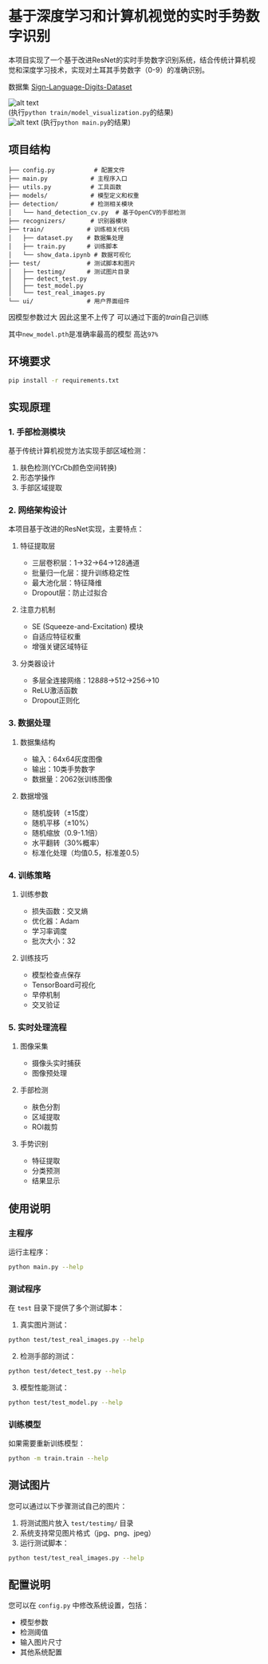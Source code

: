 # 基于深度学习和计算机视觉的实时手势数字识别

本项目实现了一个基于改进ResNet的实时手势数字识别系统，结合传统计算机视觉和深度学习技术，实现对土耳其手势数字（0-9）的准确识别。  

数据集 [Sign-Language-Digits-Dataset](https://www.kaggle.com/datasets/ardamavi/sign-language-digits-dataset)  

![alt text](docs/feature_visualization_test5.png)  
(执行`python train/model_visualization.py`的结果)  
![alt text](docs/main执行.png)
(执行`python main.py`的结果)

## 项目结构
```
├── config.py           # 配置文件
├── main.py            # 主程序入口
├── utils.py           # 工具函数
├── models/            # 模型定义和权重
├── detection/         # 检测相关模块
│   └── hand_detection_cv.py  # 基于OpenCV的手部检测
├── recognizers/       # 识别器模块
├── train/            # 训练相关代码
│   ├── dataset.py    # 数据集处理
│   ├── train.py      # 训练脚本
│   └── show_data.ipynb # 数据可视化
├── test/             # 测试脚本和图片
│   ├── testimg/      # 测试图片目录
│   ├── detect_test.py
│   ├── test_model.py
│   └── test_real_images.py
└── ui/               # 用户界面组件
```

因模型参数过大 因此这里不上传了 可以通过下面的*train*自己训练  

其中`new_model.pth`是准确率最高的模型 高达`97%`  

## 环境要求

```bash
pip install -r requirements.txt
```

## 实现原理

### 1. 手部检测模块

基于传统计算机视觉方法实现手部区域检测：

1. 肤色检测(YCrCb颜色空间转换)
2. 形态学操作
3. 手部区域提取

### 2. 网络架构设计

本项目基于改进的ResNet实现，主要特点：

1. 特征提取层
   - 三层卷积层：1->32->64->128通道
   - 批量归一化层：提升训练稳定性
   - 最大池化层：特征降维
   - Dropout层：防止过拟合

2. 注意力机制
   - SE (Squeeze-and-Excitation) 模块
   - 自适应特征权重
   - 增强关键区域特征

3. 分类器设计
   - 多层全连接网络：128*8*8->512->256->10
   - ReLU激活函数
   - Dropout正则化

### 3. 数据处理

1. 数据集结构
   - 输入：64x64灰度图像
   - 输出：10类手势数字
   - 数据量：2062张训练图像

2. 数据增强
   - 随机旋转（±15度）
   - 随机平移（±10%）
   - 随机缩放（0.9-1.1倍）
   - 水平翻转（30%概率）
   - 标准化处理（均值0.5，标准差0.5）

### 4. 训练策略

1. 训练参数
   - 损失函数：交叉熵
   - 优化器：Adam
   - 学习率调度
   - 批次大小：32

2. 训练技巧
   - 模型检查点保存
   - TensorBoard可视化
   - 早停机制
   - 交叉验证

### 5. 实时处理流程

1. 图像采集
   - 摄像头实时捕获
   - 图像预处理

2. 手部检测
   - 肤色分割
   - 区域提取
   - ROI裁剪

3. 手势识别
   - 特征提取
   - 分类预测
   - 结果显示

## 使用说明

### 主程序
运行主程序：
```bash
python main.py --help
```

### 测试程序
在 `test` 目录下提供了多个测试脚本：

1. 真实图片测试：
```bash
python test/test_real_images.py --help
```

2. 检测手部的测试：
```bash
python test/detect_test.py --help
```

3. 模型性能测试：
```bash
python test/test_model.py --help
```

### 训练模型
如果需要重新训练模型：
```bash
python -m train.train --help
```

## 测试图片

您可以通过以下步骤测试自己的图片：
1. 将测试图片放入 `test/testimg/` 目录
2. 系统支持常见图片格式（jpg、png、jpeg）
3. 运行测试脚本：
```bash
python test/test_real_images.py --help
```

## 配置说明

您可以在 `config.py` 中修改系统设置，包括：
- 模型参数
- 检测阈值
- 输入图片尺寸
- 其他系统配置
